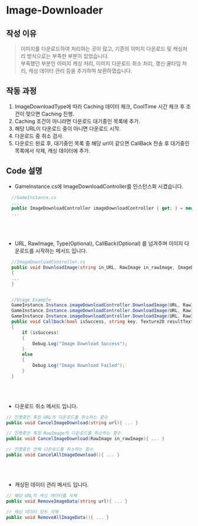 # Image-Downloader

## 작성 이유
> 이미지를 다운로드하여 처리하는 곳이 많고, 기존의 이미지 다운로드 및 캐싱처리 방식으로는 부족한 부분이 있었습니다.   
> 부족했던 부분인 이미지 캐싱 처리, 이미지 다운로드 취소 처리, 갱신 쿨타임 처리, 캐싱 데이터 관리 등을 추가하여 보완하였습니다.

## 작동 과정
1. ImageDownloadType에 따라 Caching 데이터 체크, CoolTime 시간 체크 후 조건이 맞으면 Caching 진행.
2. Caching 조건이 아니라면 다운로드 대기중인 목록에 추가.
3. 해당 URL이 다운로드 중이 아니면 다운로드 시작.
4. 다운로드 중 취소 검사.
5. 다운로드 완료 후, 대기중인 목록 중 해당 url이 같으면 CallBack 전송 후 대기중인 목록에서 삭제, 캐싱 데이터에 추가.

## Code 설명
* GameInstance.cs에 ImageDownloadController를 인스턴스화 시켰습니다.    
``` C#
  //GameInstance.cs
  ...
  public ImageDownloadController imageDownloadController { get; } = new ImageDownloadController();
  ...

```
<br><br />
* URL, RawImage, Type(Optional), CallBack(Optional) 를 넘겨주며 이미지 다운로드를 시작하는 메서드 입니다.    
``` C#
  //ImageDownloadController.cs
  public void DownloadImage(string in_URL, RawImage in_rawImage, ImageDownloadType in_type = ImageDownloadType.Caching, ImageDownloadCallback in_callback = null)
  {
  ...
  }


  //Usage Example
  GameInstance.Instance.imageDownloadController.DownloadImage(URL, RawImage);
  GameInstance.Instance.imageDownloadController.DownloadImage(URL, RawImage, ImageDownloadType.CoolTime);
  GameInstance.Instance.imageDownloadController.DownloadImage(URL, RawImage, ImageDownloadType.Caching, Callback);        
  public void Callback(bool isSuccess, string key, Texture2D resultTexture = null)
  {
      if (isSuccess)
      {
          Debug.Log("Image Download Success");
      }
      else
      {
          Debug.Log("Image Download Failed");
      }
  }

```
<br><br />
* 다운로드 취소 메서드 입니다.
```C#
// 진행중인 특정 URL의 다운로드를 취소하는 함수
public void CancelImageDownload(string url){ ... }

// 진행중인 특정 RawImage의 다운로드를 취소하는 함수
public void CancelImageDownload(RawImage in_rawImage){ ... }

// 진행중인 전체 다운로드를 취소하는 함수
public void CancelAllImageDownload(){ ... }
```

<br><br />
* 캐싱된 데이터 관리 메서드 입니다.
```C#
// 해당 URL의 캐싱 데이터를 삭제
public void RemoveImageData(string url){ ... }

// 캐싱 데이터 모두 삭제
public void RemoveAllImageData(){ ... }
```
